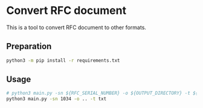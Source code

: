 # Convert RFC document

This is a tool to convert RFC document to other formats.

## Preparation

```sh
python3 -m pip install -r requirements.txt
```

## Usage

```sh
# python3 main.py -sn ${RFC_SERIAL_NUMBER} -o ${OUTPUT_DIRECTORY} -t ${OUTPUT_FORMAT}
python3 main.py -sn 1034 -o .. -t txt
```
